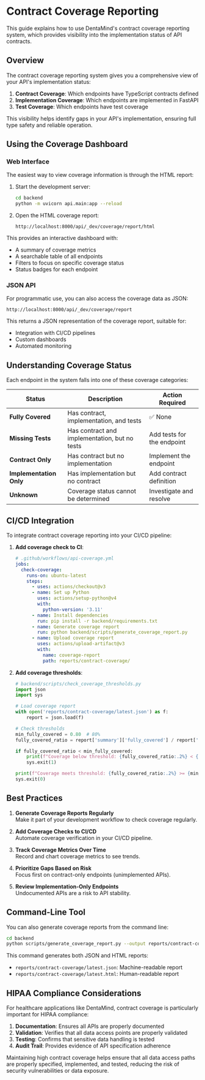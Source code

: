 # Contract Coverage Reporting

This guide explains how to use DentaMind's contract coverage reporting system, which provides visibility into the implementation status of API contracts.

## Overview

The contract coverage reporting system gives you a comprehensive view of your API's implementation status:

1. **Contract Coverage**: Which endpoints have TypeScript contracts defined
2. **Implementation Coverage**: Which endpoints are implemented in FastAPI
3. **Test Coverage**: Which endpoints have test coverage

This visibility helps identify gaps in your API's implementation, ensuring full type safety and reliable operation.

## Using the Coverage Dashboard

### Web Interface

The easiest way to view coverage information is through the HTML report:

1. Start the development server:
   ```bash
   cd backend
   python -m uvicorn api.main:app --reload
   ```

2. Open the HTML coverage report:
   ```
   http://localhost:8000/api/_dev/coverage/report/html
   ```

This provides an interactive dashboard with:

- A summary of coverage metrics
- A searchable table of all endpoints
- Filters to focus on specific coverage status
- Status badges for each endpoint

### JSON API

For programmatic use, you can also access the coverage data as JSON:

```
http://localhost:8000/api/_dev/coverage/report
```

This returns a JSON representation of the coverage report, suitable for:

- Integration with CI/CD pipelines
- Custom dashboards
- Automated monitoring

## Understanding Coverage Status

Each endpoint in the system falls into one of these coverage categories:

| Status | Description | Action Required |
|--------|-------------|----------------|
| **Fully Covered** | Has contract, implementation, and tests | ✅ None |
| **Missing Tests** | Has contract and implementation, but no tests | Add tests for the endpoint |
| **Contract Only** | Has contract but no implementation | Implement the endpoint |
| **Implementation Only** | Has implementation but no contract | Add contract definition |
| **Unknown** | Coverage status cannot be determined | Investigate and resolve |

## CI/CD Integration

To integrate contract coverage reporting into your CI/CD pipeline:

1. **Add coverage check to CI**:
   ```yaml
   # .github/workflows/api-coverage.yml
   jobs:
     check-coverage:
       runs-on: ubuntu-latest
       steps:
         - uses: actions/checkout@v3
         - name: Set up Python
           uses: actions/setup-python@v4
           with:
             python-version: '3.11'
         - name: Install dependencies
           run: pip install -r backend/requirements.txt
         - name: Generate coverage report
           run: python backend/scripts/generate_coverage_report.py
         - name: Upload coverage report
           uses: actions/upload-artifact@v3
           with:
             name: coverage-report
             path: reports/contract-coverage/
   ```

2. **Add coverage thresholds**:
   ```python
   # backend/scripts/check_coverage_thresholds.py
   import json
   import sys
   
   # Load coverage report
   with open('reports/contract-coverage/latest.json') as f:
       report = json.load(f)
   
   # Check thresholds
   min_fully_covered = 0.80  # 80%
   fully_covered_ratio = report['summary']['fully_covered'] / report['summary']['total']
   
   if fully_covered_ratio < min_fully_covered:
       print(f"Coverage below threshold: {fully_covered_ratio:.2%} < {min_fully_covered:.2%}")
       sys.exit(1)
   
   print(f"Coverage meets threshold: {fully_covered_ratio:.2%} >= {min_fully_covered:.2%}")
   sys.exit(0)
   ```

## Best Practices

1. **Generate Coverage Reports Regularly**  
   Make it part of your development workflow to check coverage regularly.

2. **Add Coverage Checks to CI/CD**  
   Automate coverage verification in your CI/CD pipeline.

3. **Track Coverage Metrics Over Time**  
   Record and chart coverage metrics to see trends.

4. **Prioritize Gaps Based on Risk**  
   Focus first on contract-only endpoints (unimplemented APIs).

5. **Review Implementation-Only Endpoints**  
   Undocumented APIs are a risk to API stability.

## Command-Line Tool

You can also generate coverage reports from the command line:

```bash
cd backend
python scripts/generate_coverage_report.py --output reports/contract-coverage/latest.json
```

This command generates both JSON and HTML reports:
- `reports/contract-coverage/latest.json`: Machine-readable report
- `reports/contract-coverage/latest.html`: Human-readable report

## HIPAA Compliance Considerations

For healthcare applications like DentaMind, contract coverage is particularly important for HIPAA compliance:

1. **Documentation**: Ensures all APIs are properly documented
2. **Validation**: Verifies that all data access points are properly validated
3. **Testing**: Confirms that sensitive data handling is tested
4. **Audit Trail**: Provides evidence of API specification adherence

Maintaining high contract coverage helps ensure that all data access paths are properly specified, implemented, and tested, reducing the risk of security vulnerabilities or data exposure. 